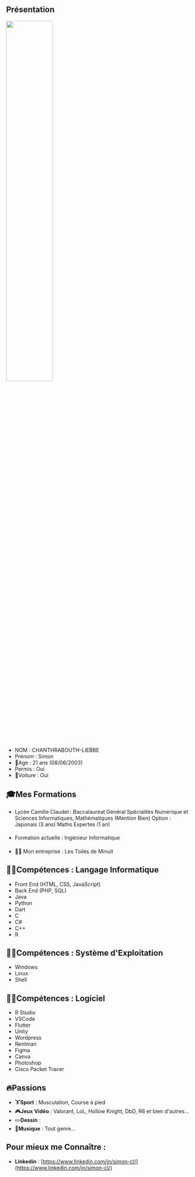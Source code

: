 ## Présentation
<img src="https://i.imgur.com/tRqTIdl.gif" width="50%"/>

- NOM : CHANTHRABOUTH-LIEBBE
- Prénom : Simon
- 🥳Age : 21 ans (08/06/2003)
- Permis : Oui
- 🚗Voiture : Oui
## 🎓Mes Formations
- Lycée Camille Claudel : Baccalauréat Général Spécialités Numérique et Sciences Informatiques, Mathématiques (Mention Bien)
  Option : Japonais (3 ans)
           Maths Expertes (1 an)
####
- Formation actuelle : Ingénieur Informatique
####
- 👨‍⚖️ Mon entreprise : Les Toiles de Minuit
## 👨‍💻Compétences : Langage Informatique
- Front End (HTML, CSS, JavaScript)
- Back End (PHP, SQL)
- Java
- Python
- Dart
- C
- C#
- C++
- R

## 👨‍💻Compétences : Système d'Exploitation
- Windows
- Linux
- Shell

## 👨‍💻Compétences : Logiciel
- R Studio
- VSCode
- Flutter
- Unity
- Wordpress
- Rentman
- Figma
- Canva
- Photoshop
- Cisco Packet Tracer

## 🔥Passions
- 🏋️**Sport** : Musculation, Course à pied
- 🎮**Jeux Vidéo** : Valorant, LoL, Hollow Knight, DbD, R6 et bien d'autres...
- ✏️**Dessin** :
- 🎵**Musique** : Tout genre...
## Pour mieux me Connaître :
- **Linkedin** : [https://www.linkedin.com/in/simon-cl/](https://www.linkedin.com/in/simon-cl/)
